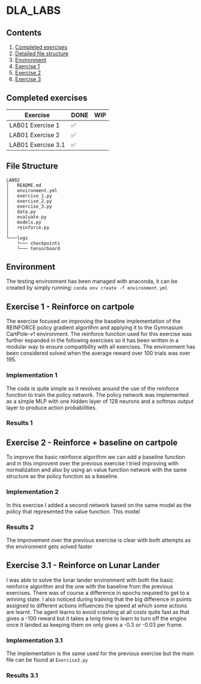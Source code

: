 # DLA_LABS

## Contents

1. [Completed exercises](#completed-exercises)
2. [Detailed file structure](#file-structure)
3. [Environment](#environment)
4. [Exercise 1](#exercise-1---reinforce-on-cartpole)
5. [Exercise 2](#exercise-2---reinforce--baseline-on-cartpole)
6. [Exercise 3](#exercise-31---reinforce-on-lunar-lander)

## Completed exercises

|  Exercise   | DONE  | WIP |
|-----|---|---|
| LAB01 Exercise 1 | ✅ |  |
| LAB01 Exercise 2 | ✅ |  |
| LAB01 Exercise 3.1 | ✅ |  |

## File Structure

```linux
LAB02
│   README.md
│   environment.yml
│   exercise_1.py
│   exercise_2.py
│   exercise_3.py
│   data.py
│   evaluate.py
│   models.py
│   reinforce.py
│   
└───logs
    └─── checkpoints
    └─── tensorboard
 ```

## Environment

The testing environment has been managed with anaconda, it can be created by simply running:
`conda env create -f environment.yml`

## Exercise 1 - Reinforce on cartpole

The exercise focused on improving the baseline implementation of the REINFORCE policy gradient algorithm and applying it to the Gymnasium CartPole-v1 environment.
The reinforce function used for this exercise was further expanded in the following exercises so it has been written in a modular way to ensure compatibility with all exercises. The environment has been considered solved when the average reward over 100 trials was over 195.

### Implementation 1

The code is quite simple as it revolves around the use of the reinforce function to train the policy network. The policy network was implemented as a simple MLP with one hidden layer of 128 neurons and a softmax output layer to produce action probabilities.

### Results 1

## Exercise 2 - Reinforce + baseline on cartpole

To improve the basic reinforce algorithm we can add a baseline function and in this improvent over the previous exercise I tried improving with normalization and also by using an value function network with the same structure as the policy function as a baseline.

### Implementation 2

In this exercise I added a second network based on the same model as the policy that represented the value function. This model

### Results 2

The improvement over the previous exercise is clear with both attempts as the environment gets solved faster

## Exercise 3.1 - Reinforce on Lunar Lander

I was able to solve the lunar lander environment with both the basic reinforce algorithm and the one with the baseline from the previous exercises. There was of course a difference in epochs required to get to a winning state. I also noticed during training that the big difference in points assigned to different actions influences the speed at which some actions are learnt. The agent learns to avoid crashing at all costs quite fast as that gives a -100 reward but it takes a long time to learn to turn off the engins once it landed as keeping them on only gives a -0.3 or -0.03 per frame.

### Implementation 3.1

The implementation is the same used for the previous exercise but the main file can be found at `Exercise3.py`

### Results 3.1
